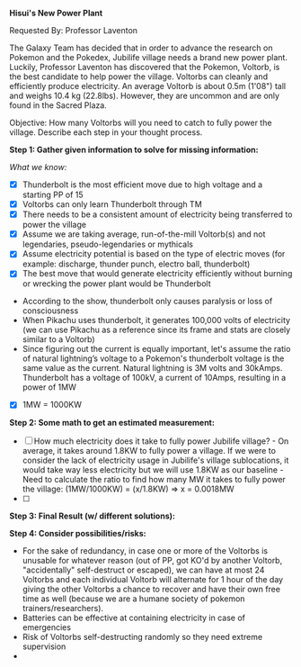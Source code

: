 
**Hisui's New Power Plant**

Requested By: Professor Laventon

The Galaxy Team has decided that in order to advance the research on Pokemon and the Pokedex, Jubilife village needs a brand new power plant. 
Luckily, Professor Laventon has discovered that the Pokemon, Voltorb, is the best candidate to help power the village.
Voltorbs can cleanly and efficiently produce electricity. An average Voltorb is about 0.5m (1'08") tall and weighs 10.4 kg (22.8lbs). 
However, they are uncommon and are only found in the Sacred Plaza.

Objective: How many Voltorbs will you need to catch to fully power the village. Describe each step in your thought process.

**Step 1: Gather given information to solve for missing information:**

*What we know:*
- [x] Thunderbolt is the most efficient move due to high voltage and a starting PP of 15
- [x] Voltorbs can only learn Thunderbolt through TM
- [x] There needs to be a consistent amount of electricity being transferred to power the village
- [x] Assume we are taking average, run-of-the-mill Voltorb(s) and not legendaries, pseudo-legendaries or mythicals
- [x] Assume electricity potential is based on the type of electric moves (for example: discharge, thunder punch, electro ball, thunderbolt)
- [x] The best move that would generate electricity efficiently without burning or wrecking the power plant would be Thunderbolt
- According to the show, thunderbolt only causes paralysis or loss of consciousness 
- When Pikachu uses thunderbolt, it generates 100,000 volts of electricity (we can use Pikachu as a reference since its frame and stats are closely 
  similar to a Voltorb)
- Since figuring out the current is equally important, let's assume the ratio of natural lightning’s voltage to a Pokemon's thunderbolt voltage is 
  the same value as the current. Natural lightning is 3M volts and 30kAmps. Thunderbolt has a voltage of 100kV, a current of 10Amps, resulting in a 
  power of 1MW  
- [x] 1MW = 1000KW

**Step 2: Some math to get an estimated measurement:**
- [ ] How much electricity does it take to fully power Jubilife village?
      - On average, it takes around 1.8KW to fully power a village. If we were to consider the lack of electricity usage in Jubilife's village sublocations,
        it would take way less electricity but we will use 1.8KW as our baseline
      - Need to calculate the ratio to find how many MW it takes to fully power the village: (1MW/1000KW) = (x/1.8KW) => x = 0.0018MW
- [ ] 


**Step 3: Final Result (w/ different solutions):**

**Step 4: Consider possibilities/risks:**
- For the sake of redundancy, in case one or more of the Voltorbs is unusable for whatever reason (out of PP, got KO'd by another Voltorb, "accidentally" 
self-destruct or escaped), we can have at most 24 Voltorbs and each individual Voltorb will alternate for 1 hour of the day giving the other Voltorbs a 
chance to recover and have their own free time as well (because we are a humane society of pokemon trainers/researchers).
- Batteries can be effective at containing electricity in case of emergencies
- Risk of Voltorbs self-destructing randomly so they need extreme supervision
- 
